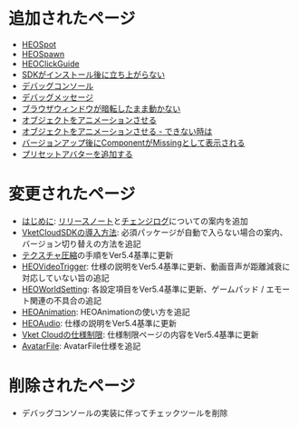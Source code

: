 # 追加されたページ
- [HEOSpot](https://vrhikky.github.io/VketCloudSDK_Documents/5.4/ja/HEOComponents/HEOSpot.html)
- [HEOSpawn](https://vrhikky.github.io/VketCloudSDK_Documents/5.4/ja/HEOComponents/HEOSpawn.html)
- [HEOClickGuide](https://vrhikky.github.io/VketCloudSDK_Documents/5.4/ja/HEOComponents/HEOClickGuide.html)
- [SDKがインストール後に立ち上がらない](https://vrhikky.github.io/VketCloudSDK_Documents/5.4/ja/troubleshooting/InstallingDeeplink.html)
- [デバッグコンソール](https://vrhikky.github.io/VketCloudSDK_Documents/5.4/ja/debugconsole/debugconsole.html)
- [デバッグメッセージ](https://vrhikky.github.io/VketCloudSDK_Documents/5.4/ja/debugconsole/debugmessage.html)
- [ブラウザウィンドウが暗転したまま動かない](https://vrhikky.github.io/VketCloudSDK_Documents/5.4/ja/troubleshooting/BrowserBlackWindow.html)
- [オブジェクトをアニメーションさせる](https://vrhikky.github.io/VketCloudSDK_Documents/5.4/ja/WorldMakingGuide/PropAnimation.html)
- [オブジェクトをアニメーションさせる - できない時は](https://vrhikky.github.io/VketCloudSDK_Documents/5.4/ja/WorldMakingGuide/PropAnimation_TroubleShooting.html)
- [バージョンアップ後にComponentがMissingとして表示される](https://vrhikky.github.io/VketCloudSDK_Documents/5.4/ja/troubleshooting/MissingComponents.html)
- [プリセットアバターを追加する](https://vrhikky.github.io/VketCloudSDK_Documents/5.4/ja/WorldMakingGuide/PresetAvatar.md)

# 変更されたページ
- [はじめに](https://vrhikky.github.io/VketCloudSDK_Documents/5.4/ja/index.html): [リリースノート](https://vrhikky.github.io/VketCloudSDK_Documents/5.4/ja/releasenote/releasenote-5.4.html)と[チェンジログ](https://vrhikky.github.io/VketCloudSDK_Documents/5.4/ja/changelog/changelog-5.4.html)についての案内を追加
- [VketCloudSDKの導入方法](https://vrhikky.github.io/VketCloudSDK_Documents/5.4/ja/AboutVketCloudSDK/SetupSDK_external.html): 必須パッケージが自動で入らない場合の案内、バージョン切り替えの方法を追記
- [テクスチャ圧縮](https://vrhikky.github.io/VketCloudSDK_Documents/5.4/ja/heoexporter/he_TextureCompression.html)の手順をVer5.4基準に更新
- [HEOVideoTrigger](https://vrhikky.github.io/VketCloudSDK_Documents/5.4/ja/HEOComponents/HEOVideoTrigger.html): 仕様の説明をVer5.4基準に更新、動画音声が距離減衰に対応していない旨の追記
- [HEOWorldSetting](https://vrhikky.github.io/VketCloudSDK_Documents/5.4/ja/HEOComponents/HEOWorldSetting.html): 各設定項目をVer5.4基準に更新、ゲームパッド / エモート関連の不具合の追記
- [HEOAnimation](https://vrhikky.github.io/VketCloudSDK_Documents/5.4/ja/HEOComponents/HEOAnimation.html): HEOAnimationの使い方を追記
- [HEOAudio](https://vrhikky.github.io/VketCloudSDK_Documents/5.4/ja/HEOComponents/HEOAudio.html): 仕様の説明をVer5.4基準に更新
- [Vket Cloudの仕様制限](https://vrhikky.github.io/VketCloudSDK_Documents/5.4/ja/WorldMakingGuide/UnityGuidelines.html): 仕様制限ページの内容をVer5.4基準に更新
- [AvatarFile](https://vrhikky.github.io/VketCloudSDK_Documents/5.4/ja/WorldMakingGuide/AvatarFile.md): AvatarFile仕様を追記

# 削除されたページ
- デバッグコンソールの実装に伴ってチェックツールを削除